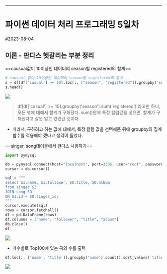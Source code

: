 - - - 
# 파이썬 데이터 처리 프로그래밍 5일차

#2023-08-04

## 이론 - 판다스 헷갈리는 부분 정리
==causual값이 10이상인 데이터의 season별 registered의 합계==

```python
# causual 값이 10이상인 데이터의 season별 registered의 합계
s = df[df['casual'] >= 10].loc[:, ["season", "registered"]].groupby('season').sum()
s.head()
```
![](https://i.imgur.com/VyGVgaW.png)
> df[df['casual'] >= 10].groupby('season').sum('registered') 라고만 하니, 모든 행에 대해서 합계가 구해졌다. sum()안에 특정 칼럼값을 넣으면, 합계가 구해진다고 잘못 알고 있었던 것이다.

- 따라서, 구하려고 하는 값에 대해서, 특정 칼럼 값을 선택해준 뒤에 groupby와 집계함수를 적용해야 겠다고 생각이 들었다.


==singer, song테이블에서 판다스 사용하기==
```python
import pymysql

db = pymysql.connect(host="localhost", port=3306, user="root", password="0000", db="sba")
cursor = db.cursor()

sql = """
select SI.name, SI.follower, SO.title, SO.album
from singer SI
JOIN song SO
ON SI.id = SO.singer_id;
"""
cursor.execute(sql)
rows = cursor.fetchall()
df = pd.DataFrame(rows)
df.columns = ["name", "follower", "title", "album"]
db.close()
df
```
![](https://i.imgur.com/YyALXSi.png)


- 가수별로 Top100에 있는 곡의 수를 출력
```python
df.loc[:, ['name', 'title']].groupby('name').count().sort_values('title', ascending=False)
```
![](https://i.imgur.com/sHBSBVC.png)
